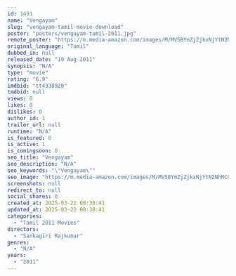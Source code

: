 ```yaml
---
id: 1491
name: "Vengayam"
slug: "vengayam-tamil-movie-download"
poster: "posters/vengayam-tamil-2011.jpg"
remote_poster: "https://m.media-amazon.com/images/M/MV5BYmZjZjkxNjYtN2NhMC00YWM2LTgxM2EtMjAwOGEwOTdlNjM1XkEyXkFqcGdeQXVyMjA4OTI5NDQ@._V1_SX300.jpg"
original_language: "Tamil"
dubbed_in: null
released_date: "19 Aug 2011"
synopsis: "N/A"
type: "movie"
rating: "6.9"
imdbid: "tt4338920"
tmdbid: null
views: 0
likes: 0
dislikes: 0
author_id: 1
trailer_url: null
runtime: "N/A"
is_featured: 0
is_active: 1
is_comingsoon: 0
seo_title: "Vengayam"
seo_description: "N/A"
seo_keywords: "\"Vengayam\""
seo_image: "https://m.media-amazon.com/images/M/MV5BYmZjZjkxNjYtN2NhMC00YWM2LTgxM2EtMjAwOGEwOTdlNjM1XkEyXkFqcGdeQXVyMjA4OTI5NDQ@._V1_SX300.jpg"
screenshots: null
redirect_to: null
social_shares: 0
created_at: 2025-03-22 08:38:41
updated_at: 2025-03-22 08:38:41
categories:
  - "Tamil 2011 Movies"
directors:
  - "Sankagiri Rajkumar"
genres:
  - "N/A"
years:
  - "2011"
---
```

